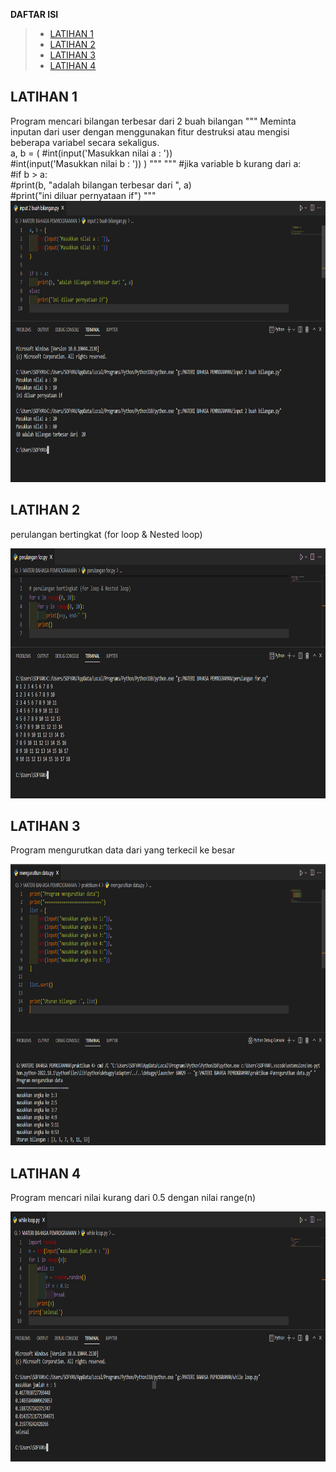 **DAFTAR ISI**
> - [LATIHAN 1](##-LATIHAN-1)
> - [LATIHAN 2](##-LATIHAN-2)
> - [LATIHAN 3](##-LATIHAN-3)
> - [LATIHAN 4](##-LATIHAN-4)


## LATIHAN 1
Program mencari bilangan terbesar dari 2 buah bilangan
"""
Meminta inputan dari user dengan menggunakan fitur destruksi atau mengisi beberapa variabel secara sekaligus. <br>
a, b = (
    #int(input('Masukkan nilai a : '))<br>
    #int(input('Masukkan nilai b : '))
)
"""
"""
#jika variable b kurang dari a: <br>
#if b > a:<br>
    #print(b, "adalah bilangan terbesar dari ", a)<br>
#print("ini diluar pernyataan if")
"""
<img src="img/latihan1.PNG" alt="Flowchart" width="800" height="450">

## LATIHAN 2
perulangan bertingkat (for loop & Nested loop)

<img src="img/latihan2.PNG" alt="Flowchart" width="800" height="400">

## LATIHAN 3
Program mengurutkan data dari yang terkecil ke besar

<img src="img/latihan3.PNG" alt="Flowchart" width="800" height="450">

## LATIHAN 4
Program mencari nilai kurang dari 0.5 dengan nilai range(n)

<img src="img/latihan4.PNG" alt="Flowchart" width="800" height="400">